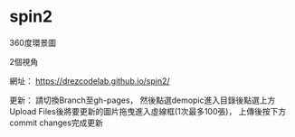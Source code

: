 # spin2

360度環景圖

2個視角

網址： https://drezcodelab.github.io/spin2/

更新： 請切換Branch至gh-pages， 然後點選demopic進入目錄後點選上方Upload Files後將要更新的圖片拖曳進入虛線框(1次最多100張)， 上傳後按下方commit changes完成更新
